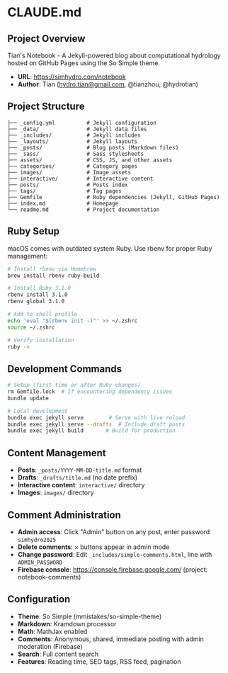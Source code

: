 # CLAUDE.md

## Project Overview

Tian's Notebook - A Jekyll-powered blog about computational hydrology hosted on GitHub Pages using the So Simple theme.

- **URL**: https://simhydro.com/notebook
- **Author**: Tian (hydro.tian@gmail.com, @tianzhou, @hydrotian)

## Project Structure

```
├── _config.yml          # Jekyll configuration
├── _data/               # Jekyll data files
├── _includes/           # Jekyll includes
├── _layouts/            # Jekyll layouts
├── _posts/              # Blog posts (Markdown files)
├── _sass/               # Sass stylesheets
├── assets/              # CSS, JS, and other assets
├── categories/          # Category pages
├── images/              # Image assets
├── interactive/         # Interactive content
├── posts/               # Posts index
├── tags/                # Tag pages
├── Gemfile              # Ruby dependencies (Jekyll, GitHub Pages)
├── index.md             # Homepage
└── readme.md            # Project documentation
```

## Ruby Setup

macOS comes with outdated system Ruby. Use rbenv for proper Ruby management:

```bash
# Install rbenv via Homebrew
brew install rbenv ruby-build

# Install Ruby 3.1.0
rbenv install 3.1.0
rbenv global 3.1.0

# Add to shell profile
echo 'eval "$(rbenv init -)"' >> ~/.zshrc
source ~/.zshrc

# Verify installation
ruby -v
```

## Development Commands

```bash
# Setup (first time or after Ruby changes)
rm Gemfile.lock  # If encountering dependency issues
bundle update

# Local development
bundle exec jekyll serve        # Serve with live reload
bundle exec jekyll serve --drafts  # Include draft posts
bundle exec jekyll build       # Build for production
```

## Content Management

- **Posts**: `_posts/YYYY-MM-DD-title.md` format
- **Drafts**: `_drafts/title.md` (no date prefix)
- **Interactive content**: `interactive/` directory
- **Images**: `images/` directory

## Comment Administration

- **Admin access**: Click "Admin" button on any post, enter password `simhydro2025`
- **Delete comments**: × buttons appear in admin mode
- **Change password**: Edit `_includes/simple-comments.html`, line with `ADMIN_PASSWORD`
- **Firebase console**: https://console.firebase.google.com/ (project: notebook-comments)

## Configuration

- **Theme**: So Simple (mmistakes/so-simple-theme)
- **Markdown**: Kramdown processor
- **Math**: MathJax enabled
- **Comments**: Anonymous, shared, immediate posting with admin moderation (Firebase)
- **Search**: Full content search
- **Features**: Reading time, SEO tags, RSS feed, pagination
